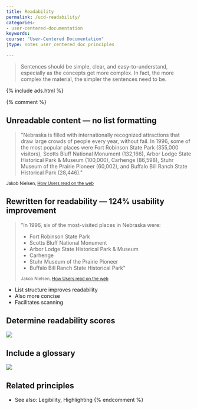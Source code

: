 ```yaml
---
title: Readability
permalink: /ucd-readability/
categories:
- user-centered-documentation
keywords:
course: "User-Centered Documentation"
jtype: notes_user_centered_doc_principles

---
```


> Sentences should be simple, clear, and easy-to-understand, especially as the concepts get more complex. In fact, the more complex the material, the simpler the sentences need to be.

{% include ads.html %}

{% comment %}
## Unreadable content &mdash; no list formatting

> "Nebraska is filled with internationally recognized attractions that draw large crowds of people every year, without fail. In 1996, some of the most popular places were Fort Robinson State Park (355,000 visitors), Scotts Bluff National Monument (132,166), Arbor Lodge State Historical Park & Museum (100,000), Carhenge (86,598), Stuhr Museum of the Prairie Pioneer (60,002), and Buffalo Bill Ranch State Historical Park (28,446)."

<small>Jakob Nielsen, <a href="http://www.nngroup.com/articles/how-users-read-on-the-web/">How Users read on the web</a></small>

## Rewritten for readability &mdash; 124% usability improvement

<blockquote>"In 1996, six of the most-visited places in Nebraska were:
<ul><li>Fort Robinson State Park</li>
    <li>Scotts Bluff National Monument</li>
    <li>Arbor Lodge State Historical Park & Museum</li>
    <li>Carhenge</li>
    <li>Stuhr Museum of the Prairie Pioneer</li>
    <li>Buffalo Bill Ranch State Historical Park"</li></ul></p>
<small>Jakob Nielsen, <a href="http://www.nngroup.com/articles/how-users-read-on-the-web/">How Users read on the web</a></small></blockquote>

* List structure improves readability
* Also more concise
* Facilitates scanning

## Determine readability scores

<a href="https://readability-score.com"><img src="/user_centered_doc/media/rasters/readabilityscore.png"/></a>

## Include a glossary

<a href="http://www.sphinx-doc.org/en/1.5.1/glossary.html"><img src="/user_centered_doc/media/rasters/glossary.png"/></a>

## Related principles

* See also: Legibility, Highlighting
{% endcomment %}
